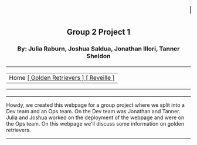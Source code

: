 <html>
<head>
<title>Group 2:TCMG 412</title>

</head>


<tr>


<h1><marquee>Howdy!</marquee></h1>
<h2 align="center">Group 2 Project 1</h2>
<h3 align="center">By: Julia Raburn, Joshua Saldua, Jonathan Illori, Tanner Sheldon</h3>
<h4 align="center">
 
<hr align="center">
<center><table><tr><td > Home  <a href= "goldenretriever.md"> [ Golden Retrievers ] </a> <a href= "reveille.md"> [ Reveille ]  </a></td> </tr></table></center>
<hr align="center">

<script type="text/javascript"> 
function display_c(){
var refresh=1000; // Refresh rate in milli seconds
mytime=setTimeout('display_ct()',refresh)
}

function display_ct() {
var x = new Date()
document.getElementById('ct').innerHTML = x;
display_c();
 }
</script>

<span id='ct' ></span>
</h4>
<hr align="center">

<p>	Howdy, we created this webpage for a group project where we split into a Dev team and an Ops team. On the Dev team was Jonathan and Tanner. Julia and Joshua worked on the deployment of the webpage and were on the Ops team. On this webpage we'll discuss some information on golden retrievers.
</p>

<hr align="center">
